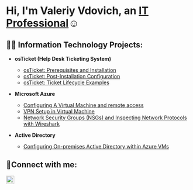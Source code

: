 <h1>Hi, I'm Valeriy Vdovich, an <a href="https://linkedin.com/in/Valeriy-vdovich">IT Professional</a>☺</h1>

<h2>👨‍💻 Information Technology Projects:</h2>

- <b>osTicket (Help Desk Ticketing System)</b>
  - [osTicket: Prerequisites and Installation](https://github.com/vdovichval/OSticket-Prereq)
  - [osTicket: Post-Installation Configuration](https://github.com/JonathandelcastilloIT/post-install-config)
  - [osTicket: Ticket Lifecycle Examples](https://github.com/JonathandelcastilloIT/ticket-lifecycle)

- <b>Microsoft Azure</b>
  - [Configuring A Virtual Machine and remote access ](https://github.com/JonathandelcastilloIT/configure-vm)
  - [VPN Setup in Virtual Machine ](https://github.com/JonathandelcastilloIT/Setting-UP-A-VPN)
  - [Network Security Groups (NSGs) and Inspecting Network Protocols with Wireshark](https://github.com/JonathandelcastilloIT/azure-network-protocols)
 
 
 - <b>Active Directory</b>
   - [Configuring On-premises Active Directory within Azure VMs](https://github.com/JonathandelcastilloIT/Active-Directory)

<h2>🤳Connect with me:</h2>

[<img align="left" alt="Josh | LinkedIn" width="22px" src="https://cdn.jsdelivr.net/npm/simple-icons@v3/icons/linkedin.svg" />][linkedin]

[linkedin]: https://linkedin.com/in/valeriy-vdovich
